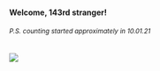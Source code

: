 #### Welcome, 143rd stranger!

###### <sup>P.S. counting started approximately in 10.01.21</sup>

<img src="https://kraftwerk28.pp.ua/vcnt.png"></img>
